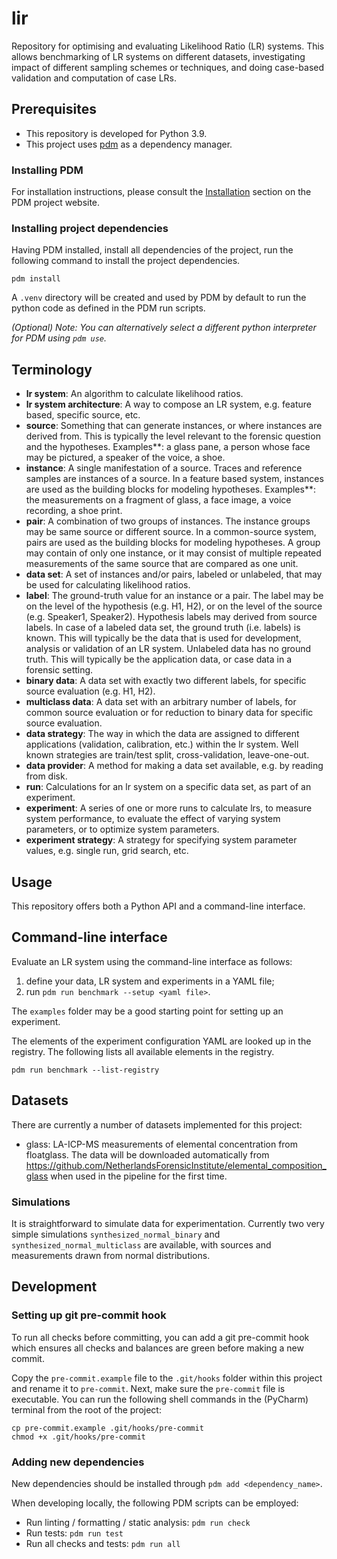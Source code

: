 lir
===========

Repository for optimising and evaluating Likelihood Ratio (LR) systems. This allows benchmarking of LR systems on 
different datasets, investigating impact of different sampling schemes or techniques, and doing case-based validation
and computation of case LRs.

Prerequisites
-----------
- This repository is developed for Python 3.9.
- This project uses [pdm](https://pdm-project.org/en/latest/) as a dependency manager.

### Installing PDM
For installation instructions, please consult the [Installation](https://pdm-project.org/en/latest/#installation)
section on the PDM project website.

### Installing project dependencies
Having PDM installed, install all dependencies of the project, run the following command to install the project
dependencies.

```shell
pdm install
```

A `.venv` directory will be created and used by PDM by default to run the python code as defined in the PDM run scripts.

*(Optional) Note: You can alternatively select a different python interpreter for PDM using `pdm use`.*

Terminology
-----------

- **lr system**: An algorithm to calculate likelihood ratios.
- **lr system architecture**: A way to compose an LR system, e.g. feature based, specific source, etc.
- **source**: Something that can generate instances, or where instances are derived from. This is typically the level
  relevant to the forensic question and the hypotheses. Examples**: a glass pane, a person whose face may be pictured, a
  speaker of the voice, a shoe.
- **instance**: A single manifestation of a source. Traces and reference samples are instances of a source. In a feature
  based system, instances are used as the building blocks for modeling hypotheses. Examples**: the measurements on a
  fragment of glass, a face image, a voice recording, a shoe print.
- **pair**: A combination of two groups of instances. The instance groups may be same source or different source. In a
  common-source system, pairs are used as the building blocks for modeling hypotheses. A group may contain of only one
  instance, or it may consist of multiple repeated measurements of the same source that are compared as one unit.
- **data set**: A set of instances and/or pairs, labeled or unlabeled, that may be used for calculating likelihood ratios.
- **label**: The ground-truth value for an instance or a pair. The label may be on the level of the hypothesis (e.g. H1,
  H2), or on the level of the source (e.g. Speaker1, Speaker2). Hypothesis labels may derived from source labels.
  In case of a labeled data set, the ground truth (i.e. labels) is known. This will typically be the data that is used
  for development, analysis or validation of an LR system. Unlabeled data has no ground truth. This will typically be
  the application data, or case data in a forensic setting.
- **binary data**: A data set with exactly two different labels, for specific source evaluation (e.g. H1, H2).
- **multiclass data**: A data set with an arbitrary number of labels, for common source evaluation or for reduction to
  binary data for specific source evaluation.
- **data strategy**: The way in which the data are assigned to different applications (validation, calibration, etc.) within
  the lr system. Well known strategies are train/test split, cross-validation, leave-one-out.
- **data provider**: A method for making a data set available, e.g. by reading from disk.
- **run**: Calculations for an lr system on a specific data set, as part of an experiment.
- **experiment**: A series of one or more runs to calculate lrs, to measure system performance, to evaluate the effect of
  varying system parameters, or to optimize system parameters.
- **experiment strategy**: A strategy for specifying system parameter values, e.g. single run, grid search, etc.


Usage
-----

This repository offers both a Python API and a command-line interface.


Command-line interface
----------------------

Evaluate an LR system using the command-line interface as follows:
1. define your data, LR system and experiments in a YAML file;
2. run `pdm run benchmark --setup <yaml file>`.

The `examples` folder may be a good starting point for setting up an experiment.

The elements of the experiment configuration YAML are looked up in the registry. The following lists all available
elements in the registry.

```commandline
pdm run benchmark --list-registry
```


Datasets
--------
There are currently a number of datasets implemented for this project:

- glass: LA-ICP-MS measurements of elemental concentration from floatglass. The data will be downloaded automatically from https://github.com/NetherlandsForensicInstitute/elemental_composition_glass when used in the pipeline for the first time.

### Simulations
It is straightforward to simulate data for experimentation. Currently two very simple simulations
`synthesized_normal_binary` and `synthesized_normal_multiclass` are available, with sources and measurements drawn from
normal distributions.


Development
-----------

### Setting up git pre-commit hook
To run all checks before committing, you can add a git pre-commit hook which ensures all checks and balances are green
before making a new commit.

Copy the `pre-commit.example` file to the `.git/hooks` folder within this project and rename it to `pre-commit`. 
Next, make sure the `pre-commit` file is executable. You can run the following shell commands in the (PyCharm) terminal
from the root of the project:

```shell
cp pre-commit.example .git/hooks/pre-commit
chmod +x .git/hooks/pre-commit
```

### Adding new dependencies
New dependencies should be installed through `pdm add <dependency_name>`.

When developing locally, the following PDM scripts can be employed:
- Run linting / formatting / static analysis: `pdm run check`
- Run tests: `pdm run test`
- Run all checks and tests: `pdm run all`
